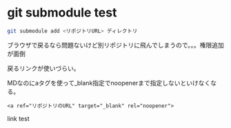 # git submodule test

```bash
git submodule add <リポジトリURL> ディレクトリ
```

ブラウザで戻るなら問題ないけど別リポジトリに飛んでしまうので。。。権限追加が面倒

戻るリンクが使いづらい。

MDなのにaタグを使って_blank指定でnoopenerまで指定しないといけなくなる。

```
<a ref="リポジトリのURL" target="_blank" rel="noopener">
```

<a ref="[リポジトリのURL](https://github.com/noopy0415/git-submodule-test2/tree/c5586b74f0d10dda6dfcb6961e8d4588a64b68d3)" target="_blank" rel="noopener">link test</a>

